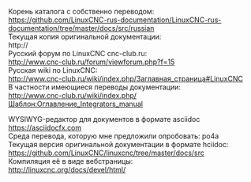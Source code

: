 Корень каталога с собственно переводом: <br>
https://github.com/LinuxCNC-rus-documentation/LinuxCNC-rus-documentation/tree/master/docs/src/russian <br>
Текущая копия оригинальной документации: <br>
http:// <br>
Русский форум по LinuxCNC cnc-club.ru: <br>
http://www.cnc-club.ru/forum/viewforum.php?f=15 <br>
Русская wiki по LinuxCNC: <br>
http://www.cnc-club.ru/wiki/index.php/Заглавная_страница#LinuxCNC <br>
В частности имеющиеся переводы документации: <br>
http://www.cnc-club.ru/wiki/index.php/Шаблон:Оглавление_Integrators_manual <br>

WYSIWYG-редактор для документов в формате asciidoc <br>
https://asciidocfx.com <br>
Среда перевода, которую мне предложили опробовать: po4a <br>
Текущая версия оригинальной документации в формате hciidoc: <br>
https://github.com/LinuxCNC/linuxcnc/tree/master/docs/src <br>
Компиляция её в виде вебстраницы: <br>
http://linuxcnc.org/docs/devel/html/ <br>
